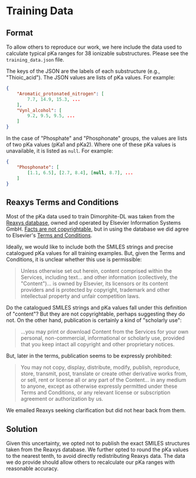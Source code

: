 Training Data
=============

Format
------

To allow others to reproduce our work, we here include the data used to
calculate typical pKa ranges for 38 ionizable substructures. Please see the
`training_data.json` file.

The keys of the JSON are the labels of each substructure (e.g.,
"Thioic_acid"). The JSON values are lists of pKa values. For example:

``` json
{
    "Aromatic_protonated_nitrogen": [
        7.7, 14.9, 15.3, ...
    ],
    "Vynl_alcohol": [
        9.2, 9.5, 9.5, ...
    ]
}
```

In the case of "Phosphate" and "Phosphonate" groups, the values are lists of
two pKa values (pKa1 and pKa2). Where one of these pKa values is unavailable,
it is listed as `null`. For example:

``` json
{
    "Phosphonate": [
        [1.1, 6.5], [2.7, 8.4], [null, 8.7], ...
    ]
}
```

Reaxys Terms and Conditions
---------------------------

Most of the pKa data used to train Dimorphite-DL was taken from the [Reaxys
database](https://www.reaxys.com/#/about-content), owned and operated by
Elsevier Information Systems GmbH. [Facts are not
copyrightable](https://www.copyright.gov/help/faq/faq-protect.html), but in
using the database we did agree to Elsevier's [Terms and
Conditions](https://www.elsevier.com/legal/elsevier-website-terms-and-conditions).

Ideally, we would like to include both the SMILES strings and precise
catalogued pKa values for all training examples. But, given the Terms and
Conditions, it is unclear whether this use is permissible:

> Unless otherwise set out herein, content comprised within the Services,
> including text... and other information (collectively, the "Content")... is
> owned by Elsevier, its licensors or its content providers and is protected
> by copyright, trademark and other intellectual property and unfair
> competition laws.

Do the catalogued SMILES strings and pKa values fall under this definition of
"content"? But they are not copyrightable, perhaps suggesting they do not. On
the other hand, publication is certainly a kind of "scholarly use":

> ...you may print or download Content from the Services for your own
> personal, non-commercial, informational or scholarly use, provided that you
> keep intact all copyright and other proprietary notices.

But, later in the terms, publication seems to be expressly prohibited:

> You may not copy, display, distribute, modify, publish, reproduce, store,
> transmit, post, translate or create other derivative works from, or sell,
> rent or license all or any part of the Content... in any medium to anyone,
> except as otherwise expressly permitted under these Terms and Conditions, or
> any relevant license or subscription agreement or authorization by us.

We emailed Reaxys seeking clarification but did not hear back from them.

Solution
--------

Given this uncertainty, we opted not to publish the exact SMILES structures
taken from the Reaxys database. We further opted to round the pKa values to
the nearest tenth, to avoid directly redistributing Reaxys data. The data we
do provide should allow others to recalculate our pKa ranges with reasonable
accuracy.

